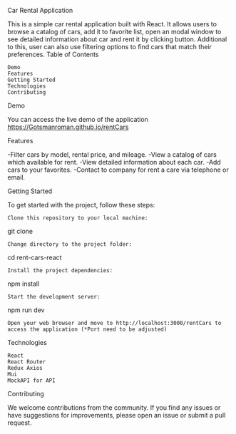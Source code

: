 Car Rental Application

This is a simple car rental application built with React. It allows users to
browse a catalog of cars, add it to favorite list, open an modal window to see
detailed information about car and rent it by clicking button. Additional to
this, user can also use filtering options to find cars that match their
preferences. Table of Contents

    Demo
    Features
    Getting Started
    Technologies
    Contributing

Demo

You can access the live demo of the application
https://Gotsmanroman.github.io/rentCars

Features

-Filter cars by model, rental price, and mileage. -View a catalog of cars which
available for rent. -View detailed information about each car. -Add cars to your
favorites. -Contact to company for rent a care via telephone or email.

Getting Started

To get started with the project, follow these steps:

    Clone this repository to your local machine:

git clone

    Change directory to the project folder:

cd rent-cars-react

    Install the project dependencies:

npm install

    Start the development server:

npm run dev

    Open your web browser and move to http://localhost:3000/rentCars to access the application (*Port need to be adjusted)

Technologies

    React
    React Router
    Redux Axios
    Mui
    MockAPI for API

Contributing

We welcome contributions from the community. If you find any issues or have
suggestions for improvements, please open an issue or submit a pull request.
